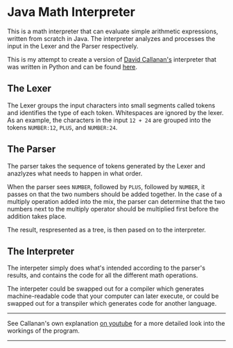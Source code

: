 # Java Math Interpreter

This is a math interpreter that can evaluate simple arithmetic expressions, written from scratch in Java. The interpreter analyzes and processes the input in the Lexer and the Parser respectively.

This is my attempt to create a version of [David Callanan's](https://github.com/davidcallanan) interpreter that was written in Python and can be found [here](https://github.com/davidcallanan/py-simple-math-interpreter).


## The Lexer
The Lexer groups the input characters into small segments called tokens and identifies the type of each token. Whitespaces are ignored by the lexer.
As an example, the characters in the input `12 + 24` are grouped into the tokens `NUMBER:12`, `PLUS`, and `NUMBER:24`.


## The Parser
The parser takes the sequence of tokens generated by the Lexer and anazlyzes what needs to happen in what order. 

When the parser sees `NUMBER`, followed by `PLUS`, followed by `NUMBER`, it passes on that the two numbers should be added together. In the case of a multiply operation added into the mix, the parser can determine that the two numbers next to the multiply operator should be multiplied first before the addition takes place.

The result, respresented as a tree, is then pased on to the interpreter.


## The Interpreter
The interpeter simply does what's intended according to the parser's results, and contains the code for all the different math operations.

The interpeter could be swapped out for a compiler which generates machine-readable code that your computer can later execute, or could be swapped out for a transpiler which generates code for another language.


***
See Callanan's own explanation [on youtube](https://www.youtube.com/watch?v=88lmIMHhYNs&list=PLZQftyCk7_Sdu5BFaXB_jLeJ9C78si5_3) for a more detailed look into the workings of the program.
***
